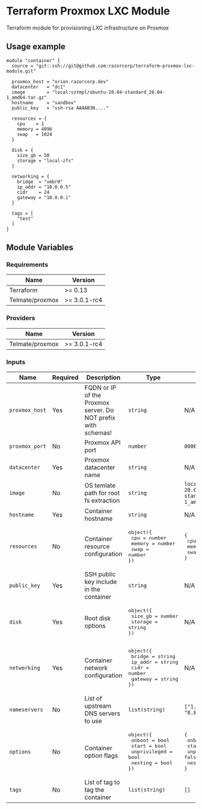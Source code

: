 # Terraform Proxmox LXC Module
Terraform module for provisioning LXC infrastructure on Proxmox

## Usage example
```hcl
module "container" {
  source = "git::ssh://git@github.com:razorcorp/terraform-proxmox-lxc-module.git"

  proxmox_host = "orion.razorcorp.dev"
  datacenter   = "dc1"
  image        = "local:vztmpl/ubuntu-20.04-standard_20.04-1_amd64.tar.gz"
  hostname     = "sandbox"
  public_key   = "ssh-rsa AAAAB3N...."

  resources = {
    cpu    = 1
    memory = 4096
    swap   = 1024
  }

  disk = {
    size_gb = 50
    storage = "local-zfs"
  }

  networking = {
    bridge  = "vmbr0"
    ip_addr = "10.0.0.5"
    cidr    = 24
    gateway = "10.0.0.1"
  }

  tags = [
    "test"
  ]
}
```

## Module Variables

### Requirements

| Name              | Version       |
| ----------------- | ------------- |
| Terraform         | >= 0.13       |
| Telmate/proxmox   | >= 3.0.1-rc4  |

### Providers

| Name              | Version       |
| ----------------- | ------------- |
| Telmate/proxmox   | >= 3.0.1-rc4  |

### Inputs

| Name              | Required | Description | Type | Default |
| ----------------- | -------- | ----------- | ---- | ------- |
| `proxmox_host`    | Yes      | FQDN or IP of the Proxmox server. Do NOT prefix with schemas! | `string`| N/A |
| `proxmox_port`    | No       | Proxmox API port | `number`| `8006` |
| `datacenter`      | Yes      | Proxmox datacenter name | `string` | N/A |
| `image`           | No       | OS temlate path for root fs extraction | `string` | `local:vztmpl/ubuntu-20.04-standard_20.04-1_amd64.tar.gz` |
| `hostname`        | Yes      | Container hostname | `string` | N/A |
| `resources`       | No       | Container resource configuration | <pre>object({<br>  cpu    = number<br>  memory = number<br>  swap   = number<br>})</pre> | <pre>{<br>   cpu = 1<br>   memory = 1024<br>   swap   = 512<br>}</pre> |
| `public_key`      | Yes      | SSH public key include in the container | `string` | N/A |
| `disk`            | Yes      | Root disk options | <pre>object({<br>  size_gb = number<br>  storage = string<br>})</pre> | N/A |
| `networking`      | Yes      | Container network configuration | <pre>object({<br>  bridge  = string<br>  ip_addr = string<br>  cidr    = number<br>  gateway = string<br>})</pre> | N/A |
| `nameservers`     | No       | List of upstream DNS servers to use | `list(string)` | `["1.1.1.1", "8.8.8.8"]` |
| `options`         | No       | Container option flags | <pre>object({<br>  onboot       = bool<br>  start        = bool<br>  unprivileged = bool<br>  nesting      = bool<br>})</pre> |<pre>{<br>  onboot       = true<br>  start        = true<br>  unprivileged = false<br>  nesting      = false<br>}</pre> |
| `tags`            | No       | List of tag to tag the container | `list(string)`| `[]`|